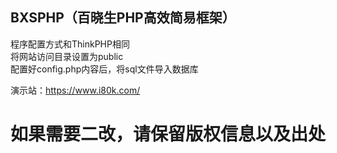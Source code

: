 ## BXSPHP（百晓生PHP高效简易框架）
程序配置方式和ThinkPHP相同<br>
将网站访问目录设置为public<br>
配置好config.php内容后，将sql文件导入数据库<br>

演示站：https://www.i80k.com/

# 如果需要二改，请保留版权信息以及出处
